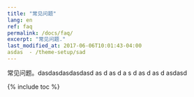 ```yaml
---
title: "常见问题"
lang: en
ref: faq
permalink: /docs/faq/
excerpt: "常见问题."
last_modified_at: 2017-06-06T10:01:43-04:00
asdas  - /theme-setup/sad
---
```


常见问题。dasdasdasdasdasd
as
d
as
d
a
s
d
as
d
as
d
asdasd

{% include toc %}
